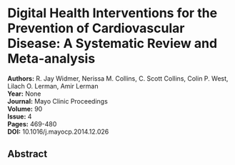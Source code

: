 # Digital Health Interventions for the Prevention of Cardiovascular Disease: A Systematic Review and Meta-analysis

**Authors:** R. Jay Widmer, Nerissa M. Collins, C. Scott Collins, Colin P. West, Lilach O. Lerman, Amir Lerman  
**Year:** None  
**Journal:** Mayo Clinic Proceedings  
**Volume:** 90  
**Issue:** 4  
**Pages:** 469-480  
**DOI:** 10.1016/j.mayocp.2014.12.026  

## Abstract



